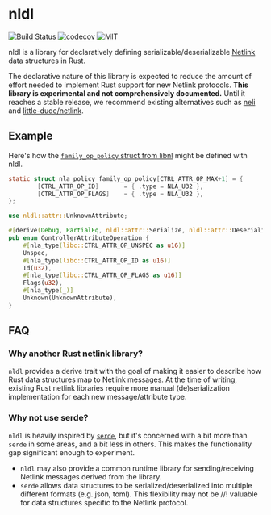 <!--
This README.md is automatically generated from nldl/src/lib.rs. To regenerate:

   $ (cd nldl && cargo readme > ../README.md)
-->

# nldl

[![Build Status](https://github.com/gluxon/nldl/workflows/primary/badge.svg?branch=main)](https://github.com/gluxon/nldl/actions?query=workflow%3Aprimary)
[![codecov](https://codecov.io/gh/gluxon/wireguard-uapi-rs/branch/develop/graph/badge.svg)](https://codecov.io/gh/gluxon/nldl)
![MIT](https://img.shields.io/github/license/gluxon/nldl)

nldl is a library for declaratively defining serializable/deserializable [Netlink](https://en.wikipedia.org/wiki/Netlink) data structures in Rust.

The declarative nature of this library is expected to reduce the amount of effort needed to implement Rust support for new Netlink protocols. **This library is experimental and not comprehensively documented.** Until it reaches a stable release, we recommend existing alternatives such as [neli](https://github.com/jbaublitz/neli) and [little-dude/netlink](https://github.com/little-dude/netlink).

## Example

Here's how the [`family_op_policy` struct from libnl](https://www.infradead.org/~tgr/libnl/doc/api/ctrl_8c_source.html#l00054) might be defined with nldl.

```c
static struct nla_policy family_op_policy[CTRL_ATTR_OP_MAX+1] = {
        [CTRL_ATTR_OP_ID]       = { .type = NLA_U32 },
        [CTRL_ATTR_OP_FLAGS]    = { .type = NLA_U32 },
};
```

```rust
use nldl::attr::UnknownAttribute;

#[derive(Debug, PartialEq, nldl::attr::Serialize, nldl::attr::Deserialize)]
pub enum ControllerAttributeOperation {
    #[nla_type(libc::CTRL_ATTR_OP_UNSPEC as u16)]
    Unspec,
    #[nla_type(libc::CTRL_ATTR_OP_ID as u16)]
    Id(u32),
    #[nla_type(libc::CTRL_ATTR_OP_FLAGS as u16)]
    Flags(u32),
    #[nla_type(_)]
    Unknown(UnknownAttribute),
}
```

## FAQ

### Why another Rust netlink library?

`nldl` provides a derive trait with the goal of making it easier to describe how Rust data structures map to Netlink messages. At the time of writing, existing Rust netlink libraries require more manual (de)serialization implementation for each new message/attribute type.

### Why not use serde?

`nldl` is heavily inspired by [`serde`](https://serde.rs/), but it's concerned with a bit more than `serde` in some areas, and a bit less in others. This makes the functionality gap significant enough to experiment.

- `nldl` may also provide a common runtime library for sending/receiving Netlink messages derived from the library.
- `serde` allows data structures to be serialized/deserialized into multiple different formats (e.g. json, toml). This flexibility may not be //! valuable for data structures specific to the Netlink protocol.
